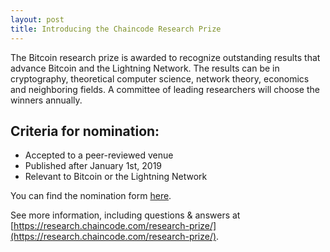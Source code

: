 ```yaml
---
layout: post
title: Introducing the Chaincode Research Prize
---
```


<!--- ### About --->

The Bitcoin research prize is awarded to recognize outstanding results that advance Bitcoin and the Lightning Network. The results can be in cryptography, theoretical computer science, network theory, economics and neighboring fields. A committee of leading researchers will choose the winners annually.

## Criteria for nomination:
- Accepted to a peer-reviewed venue
- Published after January 1st, 2019
- Relevant to Bitcoin or the Lightning Network


<!--- * [Example link](http://hyde.getpoole.com) -->

You can find the nomination form [here](https://docs.google.com/forms/d/e/1FAIpQLSdbjYFSUZcaWWFQHHVNRjd7jO_JEzvkCL7KtHmwgWt0etMaWA/viewform?usp=sf_link).

See more information, including questions & answers at [https://research.chaincode.com/research-prize/](https://research.chaincode.com/research-prize/).




